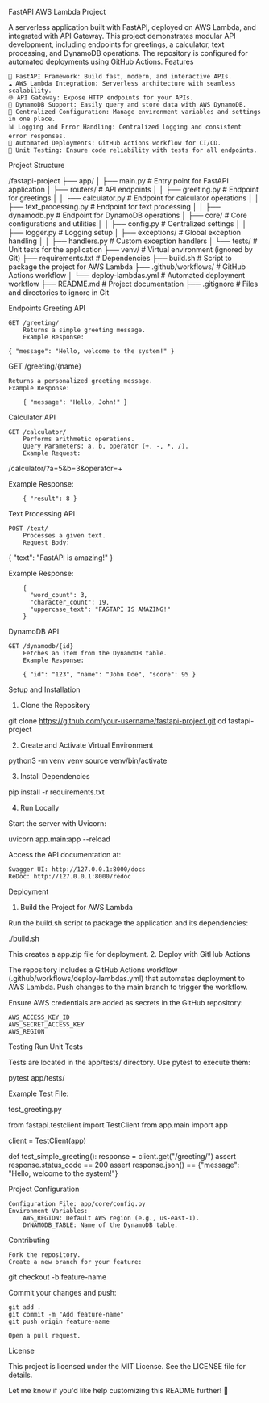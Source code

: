 FastAPI AWS Lambda Project

A serverless application built with FastAPI, deployed on AWS Lambda, and integrated with API Gateway. This project demonstrates modular API development, including endpoints for greetings, a calculator, text processing, and DynamoDB operations. The repository is configured for automated deployments using GitHub Actions.
Features

    🚀 FastAPI Framework: Build fast, modern, and interactive APIs.
    ☁️ AWS Lambda Integration: Serverless architecture with seamless scalability.
    🌐 API Gateway: Expose HTTP endpoints for your APIs.
    📂 DynamoDB Support: Easily query and store data with AWS DynamoDB.
    🔧 Centralized Configuration: Manage environment variables and settings in one place.
    📊 Logging and Error Handling: Centralized logging and consistent error responses.
    🤖 Automated Deployments: GitHub Actions workflow for CI/CD.
    🧪 Unit Testing: Ensure code reliability with tests for all endpoints.

Project Structure

/fastapi-project
├── app/
│   ├── main.py               # Entry point for FastAPI application
│   ├── routers/              # API endpoints
│   │   ├── greeting.py       # Endpoint for greetings
│   │   ├── calculator.py     # Endpoint for calculator operations
│   │   ├── text_processing.py # Endpoint for text processing
│   │   ├── dynamodb.py       # Endpoint for DynamoDB operations
│   ├── core/                 # Core configurations and utilities
│   │   ├── config.py         # Centralized settings
│   │   ├── logger.py         # Logging setup
│   ├── exceptions/           # Global exception handling
│   │   ├── handlers.py       # Custom exception handlers
│   └── tests/                # Unit tests for the application
├── venv/                     # Virtual environment (ignored by Git)
├── requirements.txt          # Dependencies
├── build.sh                  # Script to package the project for AWS Lambda
├── .github/workflows/        # GitHub Actions workflow
│   └── deploy-lambdas.yml    # Automated deployment workflow
├── README.md                 # Project documentation
├── .gitignore                # Files and directories to ignore in Git

Endpoints
Greeting API

    GET /greeting/
        Returns a simple greeting message.
        Example Response:

    { "message": "Hello, welcome to the system!" }

GET /greeting/{name}

    Returns a personalized greeting message.
    Example Response:

        { "message": "Hello, John!" }

Calculator API

    GET /calculator/
        Performs arithmetic operations.
        Query Parameters: a, b, operator (+, -, *, /).
        Example Request:

/calculator/?a=5&b=3&operator=+

Example Response:

        { "result": 8 }

Text Processing API

    POST /text/
        Processes a given text.
        Request Body:

{ "text": "FastAPI is amazing!" }

Example Response:

        {
          "word_count": 3,
          "character_count": 19,
          "uppercase_text": "FASTAPI IS AMAZING!"
        }

DynamoDB API

    GET /dynamodb/{id}
        Fetches an item from the DynamoDB table.
        Example Response:

        { "id": "123", "name": "John Doe", "score": 95 }

Setup and Installation
1. Clone the Repository

git clone https://github.com/your-username/fastapi-project.git
cd fastapi-project

2. Create and Activate Virtual Environment

python3 -m venv venv
source venv/bin/activate

3. Install Dependencies

pip install -r requirements.txt

4. Run Locally

Start the server with Uvicorn:

uvicorn app.main:app --reload

Access the API documentation at:

    Swagger UI: http://127.0.0.1:8000/docs
    ReDoc: http://127.0.0.1:8000/redoc

Deployment
1. Build the Project for AWS Lambda

Run the build.sh script to package the application and its dependencies:

./build.sh

This creates a app.zip file for deployment.
2. Deploy with GitHub Actions

The repository includes a GitHub Actions workflow (.github/workflows/deploy-lambdas.yml) that automates deployment to AWS Lambda. Push changes to the main branch to trigger the workflow.

Ensure AWS credentials are added as secrets in the GitHub repository:

    AWS_ACCESS_KEY_ID
    AWS_SECRET_ACCESS_KEY
    AWS_REGION

Testing
Run Unit Tests

Tests are located in the app/tests/ directory. Use pytest to execute them:

pytest app/tests/

Example Test File:

test_greeting.py

from fastapi.testclient import TestClient
from app.main import app

client = TestClient(app)

def test_simple_greeting():
    response = client.get("/greeting/")
    assert response.status_code == 200
    assert response.json() == {"message": "Hello, welcome to the system!"}

Project Configuration

    Configuration File: app/core/config.py
    Environment Variables:
        AWS_REGION: Default AWS region (e.g., us-east-1).
        DYNAMODB_TABLE: Name of the DynamoDB table.

Contributing

    Fork the repository.
    Create a new branch for your feature:

git checkout -b feature-name

Commit your changes and push:

    git add .
    git commit -m "Add feature-name"
    git push origin feature-name

    Open a pull request.

License

This project is licensed under the MIT License. See the LICENSE file for details.

Let me know if you'd like help customizing this README further! 🚀

